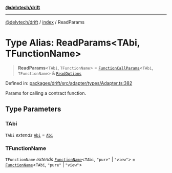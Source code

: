 [**@delvtech/drift**](../../README.md)

***

[@delvtech/drift](../../README.md) / [index](../README.md) / ReadParams

# Type Alias: ReadParams\<TAbi, TFunctionName\>

> **ReadParams**\<`TAbi`, `TFunctionName`\> = [`FunctionCallParams`](FunctionCallParams.md)\<`TAbi`, `TFunctionName`\> & [`ReadOptions`](../interfaces/ReadOptions.md)

Defined in: [packages/drift/src/adapter/types/Adapter.ts:382](https://github.com/delvtech/drift/blob/95370f81f9813e8d583ed884b0b07657be0d8f2c/packages/drift/src/adapter/types/Adapter.ts#L382)

Params for calling a contract function.

## Type Parameters

### TAbi

`TAbi` *extends* [`Abi`](Abi.md) = [`Abi`](Abi.md)

### TFunctionName

`TFunctionName` *extends* [`FunctionName`](FunctionName.md)\<`TAbi`, `"pure"` \| `"view"`\> = [`FunctionName`](FunctionName.md)\<`TAbi`, `"pure"` \| `"view"`\>
